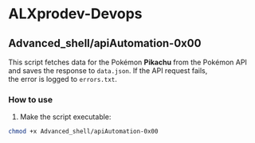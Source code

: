 # ALXprodev-Devops

## Advanced_shell/apiAutomation-0x00

This script fetches data for the Pokémon **Pikachu** from the Pokémon API  
and saves the response to `data.json`. If the API request fails,  
the error is logged to `errors.txt`.

### How to use

1. Make the script executable:

```bash
chmod +x Advanced_shell/apiAutomation-0x00
